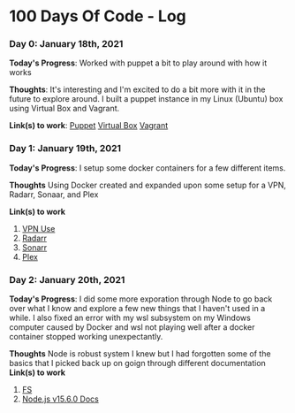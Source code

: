 # 100 Days Of Code - Log


### Day 0: January 18th, 2021

**Today's Progress**: Worked with puppet a bit to play around with how it works

**Thoughts**: It's interesting and I'm excited to do a bit more with it in the future to explore around. I built a puppet instance in
my Linux (Ubuntu) box using Virtual Box and Vagrant.

**Link(s) to work**: [Puppet](https://puppet.com/) [Virtual Box](https://www.virtualbox.org/) [Vagrant](https://www.vagrantup.com/)


### Day 1: January 19th, 2021

**Today's Progress**: I setup some docker containers for a few different items.

**Thoughts** Using Docker created and expanded upon some setup for a VPN, Radarr, Sonaar, and Plex

**Link(s) to work**
1. [VPN Use](https://github.com/haugene/docker-transmission-openvpn)
2. [Radarr](https://github.com/Radarr/Radarr)
3. [Sonarr](https://github.com/Sonarr/Sonarr)
4. [Plex](https://www.plex.tv/blog/introducing-the-plex-media-player/)


### Day 2: January 20th, 2021

**Today's Progress**: I did some more exporation through Node to go back over what I know and explore a few new things that I haven't used
in a while. I also fixed an error with my wsl subsystem on my Windows computer caused by Docker and wsl not playing well after a docker container stopped working unexpectantly. 

**Thoughts** Node is robust system I knew but I had forgotten some of the basics that I picked back up on goign through different documentation
**Link(s) to work**
1. [FS](https://nodejs.org/dist/latest/docs/api/fs.html)
2. [Node.js v15.6.0 Docs](https://nodejs.org/dist/latest/docs/api/)
